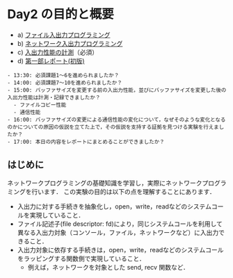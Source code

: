 # Day2 の目的と概要

-   a) [ファイル入出力プログラミング](./file_IO_programming "ファイル入出力プログラミング")
-   b) [ネットワーク入出力プログラミング](./network_IO_programming "ネットワーク入出力プログラミング")
-   c) [入出力性能の計測](./measurement_IO_performance.md "入出力性能の計測")（必須）
-   d) [第一部レポート(初版)](../../report/report.html#id2 "第一部レポート")

```{admonition} 本日の進捗確認チェックリスト
- 13:30: 必須課題1～6を進められましたか？
- 14:00: 必須課題7～10を進められましたか？
- 15:00: バッファサイズを変更する前の入出力性能，並びにバッファサイズを変更した後の入出力性能は計測・記録できましたか？
  - ファイルコピー性能
  - 通信性能
- 16:00: バッファサイズの変更による通信性能の変化について，なぜそのような変化となるのかについての原因の仮説を立てた上で，その仮説を支持する証拠を見つける実験を行えましたか？
- 17:00: 本日の内容をレポートにまとめることができましたか？
```

## はじめに

ネットワークプログラミングの基礎知識を学習し，実際にネットワークプログラミングを行います． この実験の目的は以下の点を理解することにあります．

-   入出力に対する手続きを抽象化し，open，write，readなどのシステムコールを実現していること．
-   ファイル記述子(file descriptor: fd)により，同じシステムコールを利用して異なる入出力対象（コンソール，ファイル，ネットワークなど）に入出力できること．
-   入出力対象に依存する手続きは，open，write，readなどのシステムコールをラッピングする関数側で実現していること．
    -   例えば，ネットワークを対象とした send, recv 関数など．
